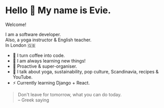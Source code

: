 # Hello 👋 My name is Evie. 
Welcome! 

I am a software developer.\
Also, a yoga instructor & English teacher.\
In London 🇬🇧

- 👾 I turn coffee into code. 
- 🧠 I am always learning new things!
- 🌱 Proactive & super-organiser.
- 🍄 I talk about yoga, sustainability, pop culture, Scandinavia, recipes & YouTube.
- ⚡️ Currently learning Django + React.

> Don't leave for tomorrow, what you can do today.\
> – Greek saying
